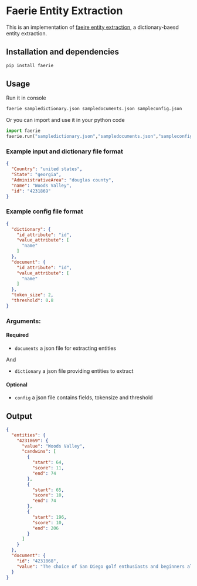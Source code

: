 # Faerie Entity Extraction

This is an implementation of [faeire entity extraction](http://dbgroup.cs.tsinghua.edu.cn/ligl/papers/sigmod2011-faerie.pdf), a dictionary-baesd entity extraction.

## Installation and dependencies

```bash
pip install faerie
```

## Usage

Run it in console

```bash
faerie sampledictionary.json sampledocuments.json sampleconfig.json
```

Or you can import and use it in your python code

```python
import faerie
faerie.run("sampledictionary.json","sampledocuments.json","sampleconfig.json")
```

### Example input and dictionary file format

```json
{
  "Country": "united states",
  "State": "georgia",
  "AdministrativeArea": "douglas county",
  "name": "Woods Valley",
  "id": "4231869"
}
```

### Example config file format

```json
{
  "dictionary": {
    "id_attribute": "id",
    "value_attribute": [
      "name"
    ]
  },
  "document": {
    "id_attribute": "id",
    "value_attribute": [
      "name"
    ]
  },
  "token_size": 2,
  "threshold": 0.8
}
```

### Arguments:

#### Required

  * `documents` a json file for extracting entities

And
  * `dictionary` a json file providing entities to extract

#### Optional
  * `config`
                        a json file contains fields, tokensize and threshold

## Output
```json
{
  "entities": {
    "4231869": {
      "value": "Woods Valley",
      "candwins": [
        {
          "start": 64,
          "score": 11,
          "end": 74
        },
        {
          "start": 65,
          "score": 10,
          "end": 74
        },
        {
          "start": 196,
          "score": 10,
          "end": 206
        }
      ]
    }
  },
  "document": {
    "id": "4231868",
    "value": "The choice of San Diego golf enthusiasts and beginners alike is Woods Valley Golf Club. Stunning tree-lined fairways and beautiful rolling slopes highlight the 18-hole championship golf course at Woods Valley. Designed with an emphasis on strategy and shot-making, the course winds through the community, following the natural contours of the countryside."
  }
}
```
